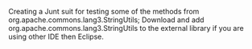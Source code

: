 Creating a Junt suit for testing some of the methods from org.apache.commons.lang3.StringUtils;
Download and add org.apache.commons.lang3.StringUtils to the external library if you are using other IDE then Eclipse.

